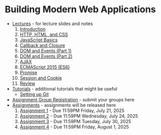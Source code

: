 # Building Modern Web Applications

* [Lectures](./lectures) - for lecture slides and notes
    1. [Introduction](./lectures/lecture0.pdf)
    2. [HTTP, HTML, and CSS](./lectures/lecture1.pdf)
    3. [JavaScript Basics](./lectures/lecture2.pdf)
    4. [Callback and Closure](./lectures/lecture3.pdf)
    5. [DOM and Events (Part 1)](./lectures/lecture4.pdf)
    6. [DOM and Events (Part 2)](./lectures/lecture5.pdf)
    7. [AJAX](./lectures/lecture6.pdf)
    8. [ECMAScript 2015 (ES6)](./lectures/lecture7.pdf)
    9. [Promise](./lectures/lecture8.pdf)
    10. [Session and Cookie](./lectures/lecture9.pdf)
    11. [Review](./lectures/review.pdf)
* [Tutorials](./tutorials) - additional tutorials that might be useful
    * [Setting up Git](./tutorials/git-setup.md)
* [Assignment Group Registration](https://forms.gle/JuSf8aXsvPbZ4c157) - submit your groups here
* [Assignments](./assignments) - assignments will be released here
    1. [Assignment 1](./assignments/assignment-1) - Due 11:59PM Friday, July 21, 2025
    2. [Assignment 2](./assignments/assignment-2) - Due 11:59PM Wednesday, July 24, 2025
    3. [Assignment 3](./assignments/assignment-3) - Due 11:59PM Tuesday, July 30, 2025
    4. [Assignment 4](./assignments/assignment-4) - Due 11:59PM Friday, August 1, 2025
